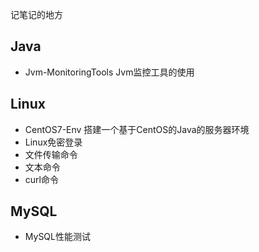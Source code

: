 记笔记的地方
## Java
- Jvm-MonitoringTools Jvm监控工具的使用
## Linux
- CentOS7-Env 搭建一个基于CentOS的Java的服务器环境
- Linux免密登录
- 文件传输命令
- 文本命令
- curl命令
## MySQL
- MySQL性能测试